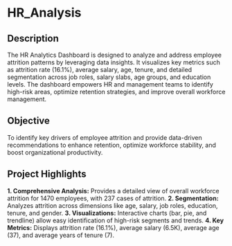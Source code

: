 # HR_Analysis
## Description
The HR Analytics Dashboard is designed to analyze and address employee attrition patterns by leveraging data insights. It visualizes key metrics such as attrition rate (16.1%), average salary, age, tenure, and detailed segmentation across job roles, salary slabs, age groups, and education levels. The dashboard empowers HR and management teams to identify high-risk areas, optimize retention strategies, and improve overall workforce management.

## Objective
To identify key drivers of employee attrition and provide data-driven recommendations to enhance retention, optimize workforce stability, and boost organizational productivity.

## Project Highlights
**1.	Comprehensive Analysis:** Provides a detailed view of overall workforce attrition for 1470 employees, with 237 cases of attrition.
**2.	Segmentation:** Analyzes attrition across dimensions like age, salary, job roles, education, tenure, and gender.
**3.	Visualizations:** Interactive charts (bar, pie, and trendline) allow easy identification of high-risk segments and trends.
**4.	Key Metrics:** Displays attrition rate (16.1%), average salary (6.5K), average age (37), and average years of tenure (7).
